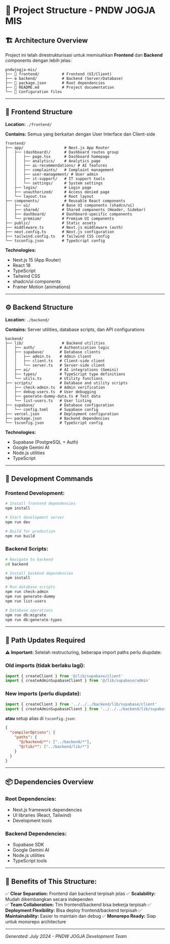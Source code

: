 # 📁 Project Structure - PNDW JOGJA MIS

## 🏗️ Architecture Overview

Project ini telah direstrukturisasi untuk memisahkan **Frontend** dan **Backend** components dengan lebih jelas:

```
pndwjogja-mis/
├── 🎨 frontend/          # Frontend (UI/Client)
├── ⚙️ backend/           # Backend (Server/Database)
├── 📝 package.json       # Root dependencies
├── 📄 README.md          # Project documentation
└── 🔧 Configuration files
```

---

## 🎨 Frontend Structure

**Location:** `./frontend/`

**Contains:** Semua yang berkaitan dengan User Interface dan Client-side

```
frontend/
├── app/                  # Next.js App Router
│   ├── (dashboard)/      # Dashboard routes group
│   │   ├── page.tsx      # Dashboard homepage
│   │   ├── analytics/    # Analytics page
│   │   ├── ai-recommendations/ # AI features
│   │   ├── complaints/   # Complaint management
│   │   ├── user-management/ # User admin
│   │   ├── it-support/   # IT support tools
│   │   └── settings/     # System settings
│   ├── login/            # Login page
│   ├── unauthorized/     # Access denied page
│   └── layout.tsx        # Root layout
├── components/           # Reusable React components
│   ├── ui/              # Base UI components (shadcn/ui)
│   ├── shared/          # Shared components (Header, Sidebar)
│   ├── dashboard/       # Dashboard-specific components
│   └── premium/         # Premium UI components
├── public/              # Static assets
├── middleware.ts        # Next.js middleware (auth)
├── next.config.ts       # Next.js configuration
├── tailwind.config.ts   # Tailwind CSS config
└── tsconfig.json        # TypeScript config
```

**Technologies:**
- Next.js 15 (App Router)
- React 18
- TypeScript
- Tailwind CSS
- shadcn/ui components
- Framer Motion (animations)

---

## ⚙️ Backend Structure  

**Location:** `./backend/`

**Contains:** Server utilities, database scripts, dan API configurations

```
backend/
├── lib/                 # Backend utilities
│   ├── auth/           # Authentication logic
│   ├── supabase/       # Database clients
│   │   ├── admin.ts    # Admin client
│   │   ├── client.ts   # Client-side client
│   │   └── server.ts   # Server-side client
│   ├── ai/             # AI integrations (Gemini)
│   ├── types/          # TypeScript type definitions
│   └── utils.ts        # Utility functions
├── scripts/            # Database and utility scripts
│   ├── check-admin.ts  # Admin verification
│   ├── debug-users.ts  # User debugging
│   ├── generate-dummy-data.ts # Test data
│   └── list-users.ts   # User listing
├── supabase/           # Database configuration
│   └── config.toml     # Supabase config
├── vercel.json         # Deployment configuration
├── package.json        # Backend dependencies
└── tsconfig.json       # TypeScript config
```

**Technologies:**
- Supabase (PostgreSQL + Auth)
- Google Gemini AI
- Node.js utilities
- TypeScript

---

## 🚀 Development Commands

### Frontend Development:
```bash
# Install frontend dependencies
npm install

# Start development server
npm run dev

# Build for production
npm run build
```

### Backend Scripts:
```bash
# Navigate to backend
cd backend

# Install backend dependencies  
npm install

# Run database scripts
npm run check-admin
npm run generate-dummy
npm run list-users

# Database operations
npm run db:migrate
npm run db:generate-types
```

---

## 🔗 Path Updates Required

**⚠️ Important:** Setelah restructuring, beberapa import paths perlu diupdate:

### Old imports (tidak berlaku lagi):
```typescript
import { createClient } from '@/lib/supabase/client'
import { createAdminSupabaseClient } from '@/lib/supabase/admin'
```

### New imports (perlu diupdate):
```typescript
import { createClient } from '../../../backend/lib/supabase/client'
import { createAdminSupabaseClient } from '../../../backend/lib/supabase/admin'
```

**atau** setup alias di `tsconfig.json`:
```json
{
  "compilerOptions": {
    "paths": {
      "@/backend/*": ["../backend/*"],
      "@/lib/*": ["../backend/lib/*"]
    }
  }
}
```

---

## 📦 Dependencies Overview

### Root Dependencies:
- Next.js framework dependencies
- UI libraries (React, Tailwind)
- Development tools

### Backend Dependencies:
- Supabase SDK
- Google Gemini AI
- Node.js utilities
- TypeScript tools

---

## 🎯 Benefits of This Structure:

✅ **Clear Separation:** Frontend dan backend terpisah jelas
✅ **Scalability:** Mudah dikembangkan secara independen  
✅ **Team Collaboration:** Tim frontend/backend bisa bekerja terpisah
✅ **Deployment Flexibility:** Bisa deploy frontend/backend terpisah
✅ **Maintainability:** Easier to maintain dan debug
✅ **Monorepo Ready:** Siap untuk monorepo architecture

---

*Generated: July 2024 - PNDW JOGJA Development Team* 